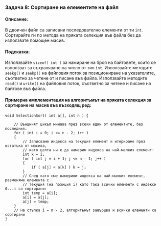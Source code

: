 ### Задача 8: Сортиране на елементите на файл

#### Описание:
В двоичен файл са записани последователно елементи от ти `int`. Сортирайте ги по метода на пряката селекция във файла без да използвате помощен масив.

#### Подсказка:
Използвайте `sizeof( int )` за намиране на броя на байтовете, които се използват за съхраняване на число от тип `int`.
Използвайте методите `seekg()` и `seekp()` на файловия поток за позициониране на указателите, съответно за четене от и писане във файла.
Използвайте методите `read()` и `write()` на файловия поток, съответно за четене и писане на байтове във файла.

#### Примерна имплементация на алгоритъмът на пряката селекция за сортиране на масив във възходящ ред:
```
void SelectionSort( int a[], int n ) {

	// Външният цикъл минава през всеки един от елементите, без последния:
	for ( int i = 0; i <= n - 2; i++ )
	{
		// Записваме индекса на текущия елемент и итерираме през остатъка от масива,
		// като целта ни е да намерим индекса на най-малкия елемент:
		int k = i;
		for ( int j = i + 1; j <= n - 1; j++ )
		{
			if ( a[j] < a[k] ) k = j;
		}
		// След като сме намерили индекса на най-малкия елемент, разменяме елемента с
		// текущия (на позиция i) като така всички елементи с индекси 0...i са сортирани:
		int temp = a[i];
		a[i] = a[j];
		a[j] = temp;
	}
	// На стъпка i = n - 2, алгоритъмът завършва и всички елементи са сортирани
}
```
